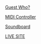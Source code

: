 [Guest Who?](https://rasdasd.github.io/guest)

[MIDI Controller](https://rasdasd.github.io/music)

[Soundboard](https://rasdasd.github.io/soundboard)

[LIVE SITE](https://rasdasd.github.io)
